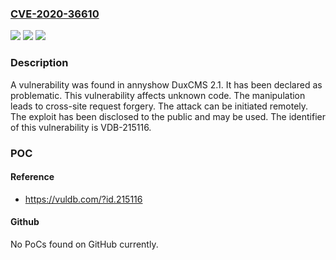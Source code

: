 ### [CVE-2020-36610](https://cve.mitre.org/cgi-bin/cvename.cgi?name=CVE-2020-36610)
![](https://img.shields.io/static/v1?label=Product&message=DuxCMS&color=blue)
![](https://img.shields.io/static/v1?label=Version&message=n%2Fa&color=blue)
![](https://img.shields.io/static/v1?label=Vulnerability&message=CWE-863%20Incorrect%20Authorization%20-%3E%20CWE-862%20Missing%20Authorization%20-%3E%20CWE-352%20Cross-Site%20Request%20Forgery&color=brighgreen)

### Description

A vulnerability was found in annyshow DuxCMS 2.1. It has been declared as problematic. This vulnerability affects unknown code. The manipulation leads to cross-site request forgery. The attack can be initiated remotely. The exploit has been disclosed to the public and may be used. The identifier of this vulnerability is VDB-215116.

### POC

#### Reference
- https://vuldb.com/?id.215116

#### Github
No PoCs found on GitHub currently.

